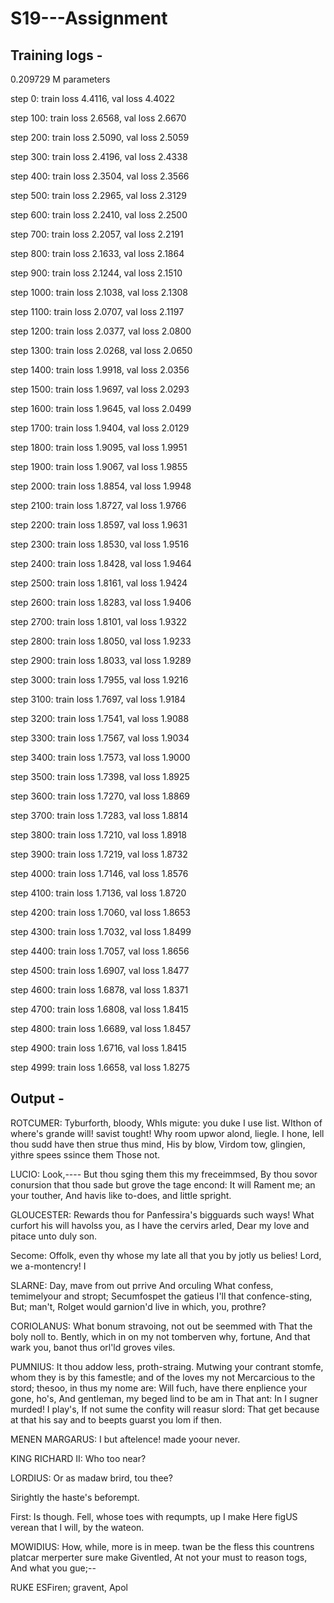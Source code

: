 # S19---Assignment

## Training logs - 

0.209729 M parameters

step 0: train loss 4.4116, val loss 4.4022

step 100: train loss 2.6568, val loss 2.6670

step 200: train loss 2.5090, val loss 2.5059

step 300: train loss 2.4196, val loss 2.4338

step 400: train loss 2.3504, val loss 2.3566

step 500: train loss 2.2965, val loss 2.3129

step 600: train loss 2.2410, val loss 2.2500

step 700: train loss 2.2057, val loss 2.2191

step 800: train loss 2.1633, val loss 2.1864

step 900: train loss 2.1244, val loss 2.1510

step 1000: train loss 2.1038, val loss 2.1308

step 1100: train loss 2.0707, val loss 2.1197

step 1200: train loss 2.0377, val loss 2.0800

step 1300: train loss 2.0268, val loss 2.0650

step 1400: train loss 1.9918, val loss 2.0356

step 1500: train loss 1.9697, val loss 2.0293

step 1600: train loss 1.9645, val loss 2.0499

step 1700: train loss 1.9404, val loss 2.0129

step 1800: train loss 1.9095, val loss 1.9951

step 1900: train loss 1.9067, val loss 1.9855

step 2000: train loss 1.8854, val loss 1.9948

step 2100: train loss 1.8727, val loss 1.9766

step 2200: train loss 1.8597, val loss 1.9631

step 2300: train loss 1.8530, val loss 1.9516

step 2400: train loss 1.8428, val loss 1.9464

step 2500: train loss 1.8161, val loss 1.9424

step 2600: train loss 1.8283, val loss 1.9406

step 2700: train loss 1.8101, val loss 1.9322

step 2800: train loss 1.8050, val loss 1.9233

step 2900: train loss 1.8033, val loss 1.9289

step 3000: train loss 1.7955, val loss 1.9216

step 3100: train loss 1.7697, val loss 1.9184

step 3200: train loss 1.7541, val loss 1.9088

step 3300: train loss 1.7567, val loss 1.9034

step 3400: train loss 1.7573, val loss 1.9000

step 3500: train loss 1.7398, val loss 1.8925

step 3600: train loss 1.7270, val loss 1.8869

step 3700: train loss 1.7283, val loss 1.8814

step 3800: train loss 1.7210, val loss 1.8918

step 3900: train loss 1.7219, val loss 1.8732

step 4000: train loss 1.7146, val loss 1.8576

step 4100: train loss 1.7136, val loss 1.8720

step 4200: train loss 1.7060, val loss 1.8653

step 4300: train loss 1.7032, val loss 1.8499

step 4400: train loss 1.7057, val loss 1.8656

step 4500: train loss 1.6907, val loss 1.8477

step 4600: train loss 1.6878, val loss 1.8371

step 4700: train loss 1.6808, val loss 1.8415

step 4800: train loss 1.6689, val loss 1.8457

step 4900: train loss 1.6716, val loss 1.8415

step 4999: train loss 1.6658, val loss 1.8275

## Output -

ROTCUMER:
Tyburforth, bloody,
WhIs migute: you duke I use list. WIthon of where's grande will! savist tought!
Why room upwor alond, liegle. I hone, Iell thou sudd have then strue thus mind,
His by blow, Virdom tow, glingien, yithre spees ssince them Those not.

LUCIO:
Look,----
But thou sging them this my freceimmsed,
By thou sovor conursion that thou sade but grove
the tage encond:
It will Rament me; an your touther,
And havis like to-does, and little spright.

GLOUCESTER:
Rewards thou for Panfessira's bigguards such ways!
What curfort his
will havolss you, as I have the cervirs arled,
Dear my love and pitace unto duly son.

Secome:
Offolk, even thy whose my late all that you by jotly us belies!
Lord, we a-montencry! I

SLARNE:
Day, mave from out prrive And orculing
What confess, temimelyour and stropt;
Secumfospet the gatieus I'll that confence-sting,
But; man't, Rolget
would garnion'd live in which, you, prothre?

CORIOLANUS:
What bonum stravoing, not out be seemmed with
That the boly noll to.
Bently, which in on my not tomberven why, fortune,
And that wark you, banot thus orl'ld groves viles.

PUMNIUS:
It thou addow less, proth-straing.
Mutwing your contrant stomfe, whom they
is by this famestle; and of the loves my not Mercarcious to the stord; thesoo, in thus my nome are:
Will fuch, have there enplience your gone, ho's,
And gentleman, my beged lind to be am
in That ant:
In I sugner murded! I play's,
If not sume the confity will reasur slord:
That get because at that his say
and to beepts guarst you lom if then.

MENEN MARGARUS:
I but aftelence! made yoour never.

KING RICHARD II:
Who too near?

LORDIUS:
Or as madaw brird, tou thee?

Sirightly the haste's beforempt.

First:
Is though.
Fell, whose toes with requmpts, up I make
Here figUS verean that I will, by the wateon.

MOWIDIUS:
How, while, more is in meep.
twan be the fless this countrens platcar merperter sure make Giventled,
At not your must to reason togs,
And what you gue;--

RUKE ESFiren; gravent,
Apol
